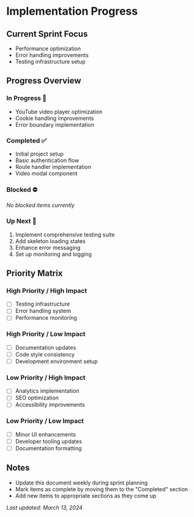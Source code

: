 # Implementation Progress

## Current Sprint Focus
- Performance optimization
- Error handling improvements
- Testing infrastructure setup

## Progress Overview

### In Progress 🚧
- YouTube video player optimization
- Cookie handling improvements
- Error boundary implementation

### Completed ✅
- Initial project setup
- Basic authentication flow
- Route handler implementation
- Video modal component

### Blocked ⛔
*No blocked items currently*

### Up Next 📅
1. Implement comprehensive testing suite
2. Add skeleton loading states
3. Enhance error messaging
4. Set up monitoring and logging

## Priority Matrix

### High Priority / High Impact
- [ ] Testing infrastructure
- [ ] Error handling system
- [ ] Performance monitoring

### High Priority / Low Impact
- [ ] Documentation updates
- [ ] Code style consistency
- [ ] Development environment setup

### Low Priority / High Impact
- [ ] Analytics implementation
- [ ] SEO optimization
- [ ] Accessibility improvements

### Low Priority / Low Impact
- [ ] Minor UI enhancements
- [ ] Developer tooling updates
- [ ] Documentation formatting

## Notes
- Update this document weekly during sprint planning
- Mark items as complete by moving them to the "Completed" section
- Add new items to appropriate sections as they come up

*Last updated: March 13, 2024* 
